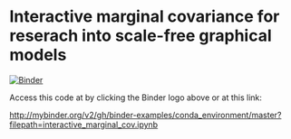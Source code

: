 # Interactive marginal covariance for reserach into scale-free graphical models 

[![Binder](http://mybinder.org/badge_logo.svg)](http://mybinder.org/v2/gh/binder-examples/conda_environment/master?filepath=index.ipynb)

Access this code at by clicking the Binder logo above or at this link:

http://mybinder.org/v2/gh/binder-examples/conda_environment/master?filepath=interactive_marginal_cov.ipynb

